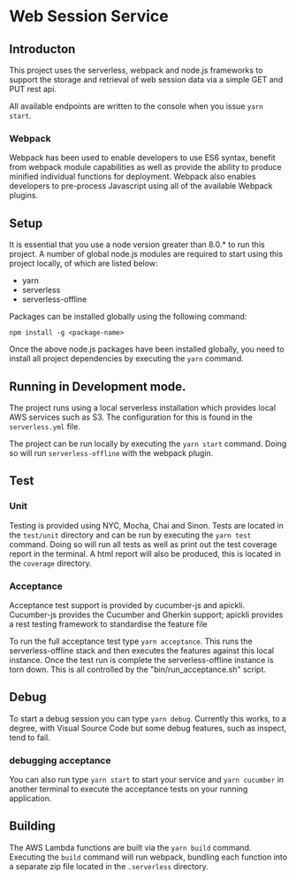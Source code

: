 # Web Session Service
  
## Introducton

This project uses the serverless, webpack and node.js frameworks to support the storage and retrieval of web session data via a simple GET and PUT rest api.

All available endpoints are written to the console when you issue `yarn start`.

### Webpack

Webpack has been used to enable developers to use ES6 syntax, benefit from webpack module capabilities as well as provide the ability to produce minified individual functions for deployment. Webpack also enables developers to pre-process Javascript using all of the available Webpack plugins.

## Setup
It is essential that you use a node version greater than 8.0.* to run this project.
A number of global node.js modules are required to start using this project locally, of which are listed below:

* yarn
* serverless
* serverless-offline

Packages can be installed globally using the following command:

    npm install -g <package-name>

Once the above node.js packages have been installed globally, you need to install all project dependencies by executing the `yarn` command.

## Running in Development mode.

The project runs using a local serverless installation which provides local AWS services such as S3. The configuration for this is found in  the `serverless.yml` file.

The project can be run locally by executing the `yarn start` command. Doing so will run `serverless-offline` with the webpack plugin.

## Test

### Unit

Testing is provided using NYC, Mocha, Chai and Sinon. Tests are located in the `test/unit` directory and can be run by executing the `yarn test` command. Doing so will run all tests as well as print out the test coverage report in the terminal. A html report will also be produced, this is located in the `coverage` directory.

### Acceptance

Acceptance test support is provided by cucumber-js and apickli. Cucumber-js provides the Cucumber and Gherkin support; apickli provides a rest testing framework to standardise the feature file


To run the full acceptance test type `yarn acceptance`. This runs the serverless-offline stack and then executes the features against this local instance. Once the test run is complete the serverless-offline instance is torn down. This is all controlled by the "bin/run_acceptance.sh" script.


## Debug
To start a debug session you can type `yarn debug`. Currently this works, to a degree, with Visual Source Code but some debug features, such as inspect, tend to fail.

### debugging acceptance
You can also run type `yarn start` to start your service and `yarn cucumber` in another terminal to execute the acceptance tests on your running application.

## Building

The AWS Lambda functions are built via the `yarn build` command. Executing the `build` command will run webpack, bundling each function into a separate zip file located in the `.serverless` directory.
